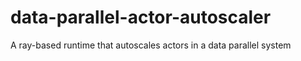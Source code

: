 # data-parallel-actor-autoscaler

A ray-based runtime that autoscales actors in a data parallel system
